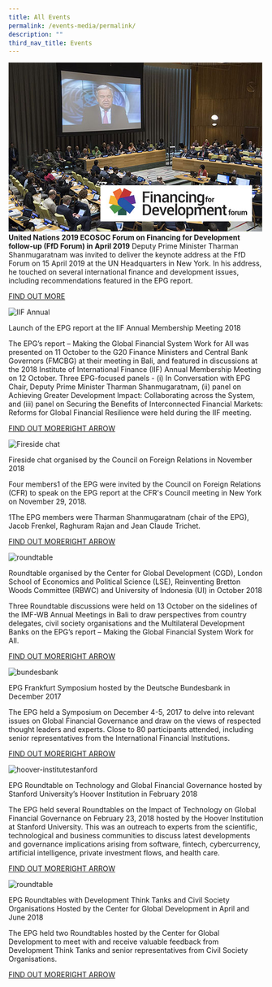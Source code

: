 ```yaml
---
title: All Events
permalink: /events-media/permalink/
description: ""
third_nav_title: Events
---
```

![Image of United Nations 2019](/images/Events%20Media/img-united-nations-2019.jpg) 
**United Nations 2019 ECOSOC Forum on Financing for Development follow-up (FfD Forum) in April 2019** 
Deputy Prime Minister Tharman Shanmugaratnam was invited to deliver the keynote address at the FfD Forum on 15 April 2019 at the UN Headquarters in New York. In his address, he touched on several international finance and development issues, including recommendations featured in the EPG report.

[FIND OUT MORE](https://www.globalfinancialgovernance.org/events-and-non-papers/events/united-nations-2019-ecosoc-forum-on-financing-for-development-follow-up)

![IIF Annual](https://www.globalfinancialgovernance.org/assets/images/IIF%20Annual.jpeg)

Launch of the EPG report at the IIF Annual Membership Meeting 2018

The EPG’s report – Making the Global Financial System Work for All was presented on 11 October to the G20 Finance Ministers and Central Bank Governors (FMCBG) at their meeting in Bali, and featured in discussions at the 2018 Institute of International Finance (IIF) Annual Membership Meeting on 12 October. Three EPG-focused panels - (i) In Conversation with EPG Chair, Deputy Prime Minister Tharman Shanmugaratnam, (ii) panel on Achieving Greater Development Impact: Collaborating across the System, and (iii) panel on Securing the Benefits of Interconnected Financial Markets: Reforms for Global Financial Resilience were held during the IIF meeting.

[FIND OUT MORERIGHT ARROW](https://www.globalfinancialgovernance.org/events-and-non-papers/events/epg-panels-at-the-iif-annual-membership-meetings-2018)

![Fireside chat](https://www.globalfinancialgovernance.org/assets/images/cfr-logo-og.png)

Fireside chat organised by the Council on Foreign Relations in November 2018

Four members1 of the EPG were invited by the Council on Foreign Relations (CFR) to speak on the EPG report at the CFR's Council meeting in New York on November 29, 2018.

1The EPG members were Tharman Shanmugaratnam (chair of the EPG), Jacob Frenkel, Raghuram Rajan and Jean Claude Trichet.

[FIND OUT MORERIGHT ARROW](https://www.globalfinancialgovernance.org/events-and-non-papers/events/fireside-chat-organised-by-the-council-on-foreign-relations-in-november-2018)

![roundtable](https://www.globalfinancialgovernance.org/assets/images/epg-roundtable.jpg)

Roundtable organised by the Center for Global Development (CGD), London School of Economics and Political Science (LSE), Reinventing Bretton Woods Committee (RBWC) and University of Indonesia (UI) in October 2018

Three Roundtable discussions were held on 13 October on the sidelines of the IMF-WB Annual Meetings in Bali to draw perspectives from country delegates, civil society organisations and the Multilateral Development Banks on the EPG’s report – Making the Global Financial System Work for All.

[FIND OUT MORERIGHT ARROW](https://www.globalfinancialgovernance.org/events-and-non-papers/events/roundtable-organised-by-the-center-for-global-development)

![bundesbank](https://www.globalfinancialgovernance.org/assets/images/bundesbank.jpg)

EPG Frankfurt Symposium hosted by the Deutsche Bundesbank in December 2017

The EPG held a Symposium on December 4-5, 2017 to delve into relevant issues on Global Financial Governance and draw on the views of respected thought leaders and experts. Close to 80 participants attended, including senior representatives from the International Financial Institutions.

[FIND OUT MORERIGHT ARROW](https://www.globalfinancialgovernance.org/events-and-non-papers/events/epg-frankfurt-symposium-hosted-by-the-deutsche-bundesbank-in-december-2017)

![hoover-institutestanford](https://www.globalfinancialgovernance.org/assets/images/hoover-institutestanford.png)

EPG Roundtable on Technology and Global Financial Governance hosted by Stanford University’s Hoover Institution in February 2018

The EPG held several Roundtables on the Impact of Technology on Global Financial Governance on February 23, 2018 hosted by the Hoover Institution at Stanford University. This was an outreach to experts from the scientific, technological and business communities to discuss latest developments and governance implications arising from software, fintech, cybercurrency, artificial intelligence, private investment flows, and health care.

[FIND OUT MORERIGHT ARROW](https://www.globalfinancialgovernance.org/events-and-non-papers/events/epg-roundtable-on-technology-and-global-financial-governance)

![roundtable](https://www.globalfinancialgovernance.org/assets/images/epg-roundtable.jpg)

EPG Roundtables with Development Think Tanks and Civil Society Organisations Hosted by the Center for Global Development in April and June 2018

The EPG held two Roundtables hosted by the Center for Global Development to meet with and receive valuable feedback from Development Think Tanks and senior representatives from Civil Society Organisations.

[FIND OUT MORERIGHT ARROW  
](https://www.globalfinancialgovernance.org/events-and-non-papers/events/epg-roundtables-with-development-think-tankers-and-civil-society-organisations)